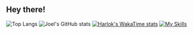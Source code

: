 ## Hey there! ##
![Top Langs](https://github-readme-stats.vercel.app/api/top-langs/?username=Jeoml&layout=compact)
![Joel's GitHub stats](https://github-readme-stats.vercel.app/api?username=Jeoml&show_icons=true)
[![Harlok's WakaTime stats](https://github-readme-stats.vercel.app/api/wakatime?username=Jeoml)](https://github.com/anuraghazra/github-readme-stats)
[![My Skills](https://skillicons.dev/icons?i=js,html,css,java,python,c,cpp,figma,typescript,php,react,redux,bootstrap,nodejs,nextjs,tailwindcss,shadcn)](https://skillicons.dev)
